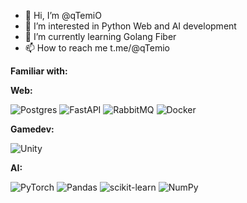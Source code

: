 - 👋 Hi, I’m @qTemiO
- 👀 I’m interested in Python Web and AI development
- 🌱 I’m currently learning Golang Fiber 
- 📫 How to reach me t.me/@qTemio

**Familiar with:**

**Web:**

![Postgres](https://img.shields.io/badge/postgres-%23316192.svg?style=for-the-badge&logo=postgresql&logoColor=white) 
![FastAPI](https://img.shields.io/badge/FastAPI-005571?style=for-the-badge&logo=fastapi)
![RabbitMQ](https://img.shields.io/badge/Rabbitmq-FF6600?style=for-the-badge&logo=rabbitmq&logoColor=white)
![Docker](https://img.shields.io/badge/docker-%230db7ed.svg?style=for-the-badge&logo=docker&logoColor=white)

**Gamedev:**

![Unity](https://img.shields.io/badge/unity-%23000000.svg?style=for-the-badge&logo=unity&logoColor=white)

**AI:**

![PyTorch](https://img.shields.io/badge/PyTorch-%23EE4C2C.svg?style=for-the-badge&logo=PyTorch&logoColor=white)
![Pandas](https://img.shields.io/badge/pandas-%23150458.svg?style=for-the-badge&logo=pandas&logoColor=white)
![scikit-learn](https://img.shields.io/badge/scikit--learn-%23F7931E.svg?style=for-the-badge&logo=scikit-learn&logoColor=white)
![NumPy](https://img.shields.io/badge/numpy-%23013243.svg?style=for-the-badge&logo=numpy&logoColor=white)
